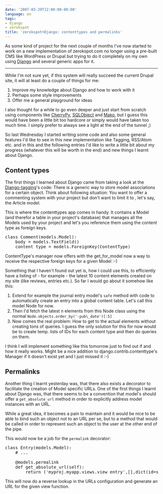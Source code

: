 ```yaml
---
date: '2007-03-29T12:00:00-00:00'
language: en
tags:
- django
- zerokspot
title: 'zerokspot+Django: contenttypes and permalinks'
---
```



As some kind of project for the next couple of months I've now started to work on a new implementation of zerokspot.com no longer using a pre-built CMS like WordPress or Drupal but trying to do it completely on my own using [Django](http://www.djangoproject.com) and several generic apps for it.



-------------------------------



While I'm not sure yet, if this system will really succeed the current Drupal site, it will at least do a couple of things for me:

1. Improve my knowledge about Django and how to work with it
2. Perhaps some style improvements
3. Offer me a general playground for ideas

I also thought for a while to go even deeper and just start from scratch using components like [CherryPy](http://cherrypy.org), [SQLObject](http://www.sqlobject.org/) and [Mako](http://www.makotemplates.org/), but I guess this would have been a little bit too hardcore or simply would have taken too much time. I simply prefer to always see a light at the end of the tunnel ;)

So last Wednesday I started writing some code and also some general features I'd like to see in this new implementation like Tagging, RSS/Atom etc. and in this and the following entries I'd like to write a little bit about my progress (whatever this will be worth in the end) and new things I learnt about Django.

## Content types

The first things I learned about Django came from taking a look at the [Django-tagging](http://code.google.com/p/django-tagging)'s code: There is a generic way to store model associations for a certain object. Think about following situation: You want to offer a commenting system with your project but don't want to limit it to , let's say,  the Article model. 

This is where the contenttypes app comes in handy. It contains a Model (and therefor a table in your project's database) that manages all the Models used by your project and let's you reference them using the content type as foreign keys.

<pre class="code python"><span class="k">class</span> <span class="nc">Comment</span><span class="p">(</span><span class="n">models</span><span class="o">.</span><span class="n">Model</span><span class="p">):</span>
	<span class="n">body</span> <span class="o">=</span> <span class="n">models</span><span class="o">.</span><span class="n">TextField</span><span class="p">()</span>
	<span class="n">content_type</span> <span class="o">=</span> <span class="n">models</span><span class="o">.</span><span class="n">ForeignKey</span><span class="p">(</span><span class="n">ContentType</span><span class="p">)</span>
</pre>

ContentType's manager now offers with the get_for_model now a way to receive the respective foreign keys for a given Model :-)

Something that I haven't found out yet is, how I could use this, to efficiently have a listing of - for example - the latest 10 content elements created on my site (like reviews, entries etc.). So far I would go about it somehow like this:

1. Extend for example the journal entry model's `safe` method with code to automatically create an entry into a global content table. Let's call this model Node for now.
2. Then I'd fetch the latest n elements from this Node class using the normal `Node.objects.order_by('-pub\_date')[:5]`
3. Now comes the real problem: How to get to the actual elements without creating tons of queries. I guess the only solution for this for now would be to create temp. lists of IDs for each content type and then do queries on them.

I think I will implement something like this tomorrow just to find out if and how it really works. Might be a nice addition to django.contrib.contenttype's Manager if it doesn't exist yet and I just missed it :-)

## Permalinks

Another thing I learnt yesterday was, that there also exists a decorator to facilitate the creation of Model specific URLs. One of the first things I learnt about Django was, that there seems to be a convention that model's should offer a `get_absolute_url` method in order to explicitly address model instances with an URL. 

While a great idea, it becomes a pain to maintain and it would be nice to be able to bind such an object not to an URL per se, but to a method that would be called in order to represent such an object to the user at the other end of the pipe.

This would now be a job for the `permalink` decorator:

<pre class="code python"><span class="k">class</span> <span class="nc">Entry</span><span class="p">(</span><span class="n">models</span><span class="o">.</span><span class="n">Model</span><span class="p">):</span>
	<span class="c"># ...</span>
	
	<span class="nd">@models</span><span class="o">.</span><span class="n">permalink</span>
	<span class="k">def</span> <span class="nf">get_absolute_url</span><span class="p">(</span><span class="bp">self</span><span class="p">):</span>
		<span class="k">return</span> <span class="p">(</span><span class="s">&#39;myproj.myapp.views.view_entry&#39;</span><span class="p">,[],</span><span class="nb">dict</span><span class="p">(</span><span class="nb">id</span><span class="o">=</span><span class="bp">self</span><span class="o">.</span><span class="n">id</span><span class="p">),)</span>
</pre>

This will now do a reverse lookup in the URLs configuration and generate an URL for the given view function.
